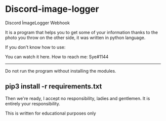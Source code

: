# Discord-image-logger
Discord İmageLogger Webhook



It is a program that helps you to get some of your information thanks to the photo you throw on the other side, it was written in python language.

If you don't know how to use:

You can watch it here.
How to reach me: Sye#1144

------------------------------------------------------------------------------------------------------------------------------------------
Do not run the program without installing the modules.

pip3 install -r requirements.txt
--------------------------------------------------------------
Then we're ready, I accept no responsibility, ladies and gentlemen. It is entirely your responsibility.

This is written for educational purposes only
